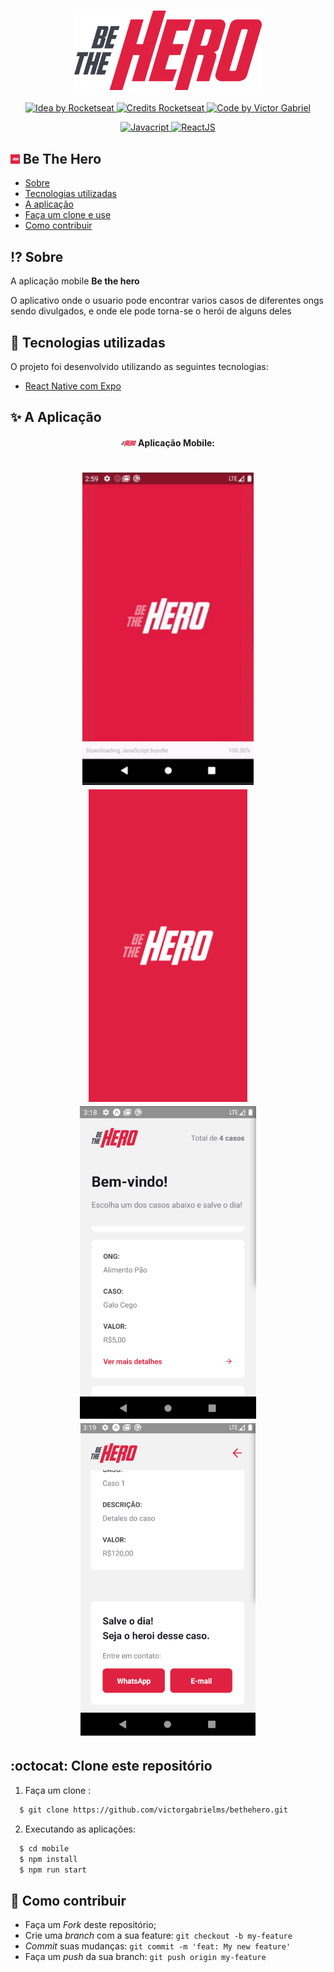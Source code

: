 <h3 align="center">
    <img alt="Logo" title="#logo" width="300px" src="../assets/logo.svg">
</h3>

<p align="center">
  <a href="https://rocketseat.com.br">
    <img alt="Idea by Rocketseat" src="https://img.shields.io/badge/idea%20by-Rocketseat-%237519C1">
  </a>
  <a href="https://rocketseat.com.br">
    <img alt="Credits Rocketseat" src="https://img.shields.io/badge/credits%20-Rocketseat-%237519C1">
  </a>
   <a href="https://github.com/VictorGabrielMS">
    <img alt="Code by Victor Gabriel" src="https://img.shields.io/badge/code%20by-Victor Gabriel-%23E02041">
  </a>
</p>


<p align="center">
  <a href="https://developer.mozilla.org/pt-BR/docs/Web/JavaScript">
    <img alt="Javacript" src="https://img.shields.io/badge/Javacript-%23D1CB36">
  </a>
  <a href="https://reactnative.dev/">
    <img alt="ReactJS" src="https://img.shields.io/badge/React Native-%235465D1">
  </a>
</p>


## <img alt="bethehero" src="../assets/icon.png" height="15"> Be The Hero

- [Sobre](#sobre)
- [Tecnologias utilizadas](#tecnologias-utilizadas)
- [A aplicação](#aplicacao)
- [Faça um clone e use](#como-usar)
- [Como contribuir](#como-contribuir)

<a id="sobre"></a>

## :interrobang: Sobre

A aplicação mobile <strong>Be the hero</strong> 

O aplicativo onde o usuario pode encontrar varios casos de diferentes ongs sendo divulgados, e onde ele pode torna-se o herói de alguns deles 

<a id="tecnologias-utilizadas"></a>

## :flags: Tecnologias utilizadas

O projeto foi desenvolvido utilizando as seguintes tecnologias:

- [React Native com Expo](https://expo.io/)

<a id="aplicacao"></a>

## :sparkles: A Aplicação

<center>


#### <img alt="bethehero" src="../assets/mobile_logo.png" height="10"> Aplicação Mobile:

<h1 align="center">
    <img alt="Mobile" src="../assets/mobile.gif" height="500px">
    <img alt="splash screnn" src="../assets/mobile_splash.png" height="500px"> 
    <img alt="home screnn" src="../assets/mobile_home.png" height="500px">
    <img alt="case screnn" src="../assets/mobile_case_detail.png" height="500px">
</h1>


</center>
<a id="como-usar"></a>

## :octocat: Clone este repositório

1. Faça um clone :

```sh
  $ git clone https://github.com/victorgabrielms/bethehero.git
```

2. Executando as aplicações:

```sh
  $ cd mobile
  $ npm install
  $ npm run start
```

<a id="como-contribuir"></a>

## :dart: Como contribuir

- Faça um _Fork_ deste repositório;
- Crie uma _branch_ com a sua feature: `git checkout -b my-feature`
- _Commit_ suas mudanças: `git commit -m 'feat: My new feature'`
- Faça um _push_ da sua branch: `git push origin my-feature`



